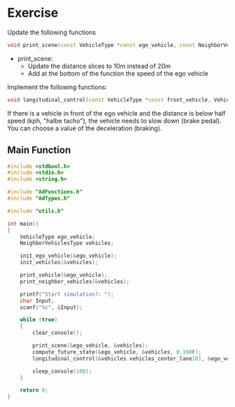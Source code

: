 # Exercise

Update the following functions

```cpp
void print_scene(const VehicleType *const ego_vehicle, const NeighborVehiclesType *const vehicles);
```

- print_scene:
  - Update the distance slices to 10m instead of 20m
  - Add at the bottom of the function the speed of the ego vehicle

Implement the following functions:

```cpp
void longitudinal_control(const VehicleType *const front_vehicle, VehicleType *const ego_vehicle);
```

If there is a vehicle in front of the ego vehicle and the distance is below half speed (kph, "halbe tacho"), the vehicle needs to slow down (brake pedal).  
You can choose a value of the deceleration (braking).

## Main Function

```cpp
#include <stdbool.h>
#include <stdio.h>
#include <string.h>

#include "AdFunctions.h"
#include "AdTypes.h"

#include "utils.h"

int main()
{
    VehicleType ego_vehicle;
    NeighborVehiclesType vehicles;

    init_ego_vehicle(&ego_vehicle);
    init_vehicles(&vehicles);

    print_vehicle(&ego_vehicle);
    print_neighbor_vehicles(&vehicles);

    printf("Start simulation?: ");
    char Input;
    scanf("%c", &Input);

    while (true)
    {
        clear_console();

        print_scene(&ego_vehicle, &vehicles);
        compute_future_state(&ego_vehicle, &vehicles, 0.100F);
        longitudinal_control(&vehicles.vehicles_center_lane[0], &ego_vehicle);

        sleep_console(100);
    }

    return 0;
}
```
